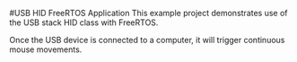 #USB HID FreeRTOS Application
This example project demonstrates use of the USB stack HID class with FreeRTOS.

Once the USB device is connected to a computer, it will trigger continuous mouse movements.